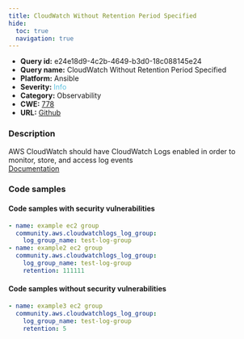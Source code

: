 ```yaml
---
title: CloudWatch Without Retention Period Specified
hide:
  toc: true
  navigation: true
---
```


<style>
  .highlight .hll {
    background-color: #ff171742;
  }
  .md-content {
    max-width: 1100px;
    margin: 0 auto;
  }
</style>

-   **Query id:** e24e18d9-4c2b-4649-b3d0-18c088145e24
-   **Query name:** CloudWatch Without Retention Period Specified
-   **Platform:** Ansible
-   **Severity:** <span style="color:#5bc0de">Info</span>
-   **Category:** Observability
-   **CWE:** <a href="https://cwe.mitre.org/data/definitions/778.html" onclick="newWindowOpenerSafe(event, 'https://cwe.mitre.org/data/definitions/778.html')">778</a>
-   **URL:** [Github](https://github.com/Checkmarx/kics/tree/master/assets/queries/ansible/aws/cloudwatch_without_retention_period_specified)

### Description
AWS CloudWatch should have CloudWatch Logs enabled in order to monitor, store, and access log events<br>
[Documentation](https://docs.ansible.com/ansible/latest/collections/community/aws/cloudwatchlogs_log_group_module.html)

### Code samples
#### Code samples with security vulnerabilities
```yaml title="Positive test num. 1 - yaml file" hl_lines="2 7"
- name: example ec2 group
  community.aws.cloudwatchlogs_log_group:
    log_group_name: test-log-group
- name: example2 ec2 group
  community.aws.cloudwatchlogs_log_group:
    log_group_name: test-log-group
    retention: 111111

```


#### Code samples without security vulnerabilities
```yaml title="Negative test num. 1 - yaml file"
- name: example3 ec2 group
  community.aws.cloudwatchlogs_log_group:
    log_group_name: test-log-group
    retention: 5

```
